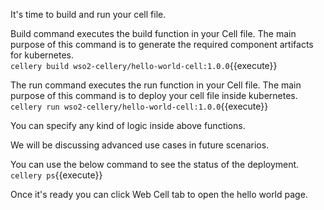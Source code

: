 It's time to build and run your cell file. 

Build command executes the build function in your Cell file. The main purpose of this command is to generate the required component artifacts for kubernetes.  
`cellery build wso2-cellery/hello-world-cell:1.0.0`{{execute}}

The run command executes the run function in your Cell file. The main purpose of this command is to deploy your cell file inside kubernetes.  
`cellery run wso2-cellery/hello-world-cell:1.0.0`{{execute}}

You can specify any kind of logic inside above functions.

We will be discussing advanced use cases in future scenarios.

You can use the below command to see the status of the deployment.  
`cellery ps`{{execute}}

Once it's ready you can click Web Cell tab to open the hello world page.
